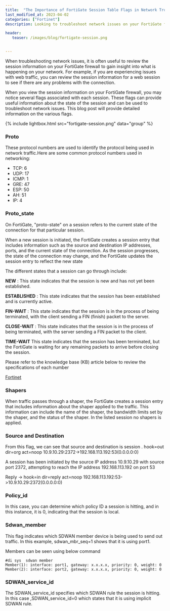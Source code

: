 ```yaml
---
title:  "The Importance of FortiGate Session Table Flags in Network Troubleshooting"
last_modified_at: 2023-04-02
categories: ["Fortinet"]
description: Looking to troubleshoot network issues on your FortiGate firewall? Gain valuable insights by reviewing the session table, which provides information about the state of each session passing through your firewall. This blog post delves into the various flags you may encounter, such as Proto and Proto_state, which indicate the protocol number being used and the current state of the connection for a given session. Other flags, such as Shapers, Source and Destination, Reply, Policy_id, SDWAN_member, and SDWAN_service_id, provide further details about the session and can be useful in diagnosing network issues. Learn more about these flags and how they can be used to troubleshoot network problems by checking out the provided knowledge base article.

header:
   teaser: /images/blog/fortigate-session.png


---
```


When troubleshooting network issues, it is often useful to review the session information on your FortiGate firewall to gain insight into what is happening on your network. For example, if you are experiencing issues with web traffic, you can review the session information for a web session to see if there are any problems with the connection.

When you view the session information on your FortiGate firewall, you may notice several flags associated with each session. These flags can provide useful information about the state of the session and can be used to troubleshoot network issues. This blog post will provide detailed information on the various flags.

{% include lightbox.html src="fortigate-session.png" data="group" %}
 

### Proto  

 These protocol numbers are used to identify the protocol being used in network traffic.Here are some common protocol numbers used in networking:

 * TCP: 6
 * UDP: 17
 * ICMP: 1
 * GRE: 47
 * ESP: 50
 * AH: 51
 * IP: 4


### Proto_state 

 On FortiGate, "proto-state" on a session refers to the current state of the connection for that particular session.

 When a new session is initiated, the FortiGate creates a session entry that includes information such as the source and destination IP addresses, ports, and the current state of the connection. As the session progresses, the state of the connection may change, and the FortiGate updates the session entry to reflect the new state

 The different states that a session can go through include:

 **NEW** : This state indicates that the session is new and has not yet been established.

 **ESTABLISHED** : This state indicates that the session has been established and is currently active.

 **FIN-WAIT** : This state indicates that the session is in the process of being terminated, with the client sending a FIN (finish) packet to the server.

 **CLOSE-WAIT** : This state indicates that the session is in the process of being terminated, with the server sending a FIN packet to the client.

 **TIME-WAIT**  This state indicates that the session has been terminated, but the FortiGate is waiting for any remaining packets to arrive before closing the session.
 
 Please refer to the knowledge base (KB) article below to review the specifications of each number

 [Fortinet](https://community.fortinet.com/t5/FortiGate/Troubleshooting-Tip-FortiGate-session-table-information/ta-p/196988)

### Shapers 
 
 When traffic passes through a shaper, the FortiGate creates a session entry that includes information about the shaper applied to the traffic. This information can include the name of the shaper, the bandwidth limits set by the shaper, and the status of the shaper. In the listed session no shapers is applied.

### Source and Destination 

 From this flag, we can see that source and destination is session . 
 hook=out dir=org act=noop 10.9.10.29:2372->192.168.113.192:53(0.0.0.0:0) 
 
 A session has been initiated by the source IP address 10.9.10.29 with source port 2372, attempting to reach the IP address 192.168.113.192 on port 53
 
 Reply ->
 hook=in dir=reply act=noop 192.168.113.192:53->10.9.10.29:2372(0.0.0.0:0)

### Policy_id

 In this case, you can determine which policy ID a session is hitting, and in this instance, it is 0, indicating that the session is local.

### Sdwan_member

 This flag indicates which SDWAN member device is being used to send out traffic. In this example, sdwan_mbr_seq=1 shows that it is using port1.

 Members can be seen using below command  

 ```
 #di sys  sdwan member
 Member(1): interface: port1, gateway: x.x.x.x, priority: 0, weight: 0
 Member(2): interface: port2, gateway: x.x.x.x, priority: 0, weight: 0
 ```

### SDWAN_service_id

 The SDWAN_service_id specifies which SDWAN rule the session is hitting. In this case ,SDWAN_service_id=0 which states that it is using implicit SDWAN rule.
